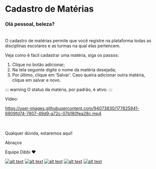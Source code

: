# Cadastro de Matérias 
### Olá pessoal, beleza? <br><br>

O cadastro de matérias permite que você registre na plataforma todas as disciplinas escolares e as turmas na qual elas pertencem. 
 
Veja como é fácil cadastrar uma matéria, siga os passos:

1. Clique no botão adicionar;<br>
2. Na tela seguinte digite o nome da matéria desejada;<br>
3. Por último, clique em ‘Salvar’. Caso queira adicionar outra matéria, clique em salvar e novo.

::: warning
O status da matéria, por padrão, é ativo.
:::

Vídeo:

https://user-images.githubusercontent.com/94073830/177825941-6909fd74-7807-49d9-a72c-07b180fea28c.mp4

<br><br>Qualquer dúvida, estaremos aqui!

Abraços

Equipe Dibbi :heart:

[![alt text][1.1]][1]
[![alt text][2.1]][2]
[![alt text][3.1]][3]
[![alt text][4.1]][4]
[![alt text][5.1]][5]

[1.1]: https://orendevelopers.com.br/basedibbi/docsfacebook1.png (Siga nosso Instagram)   
[2.1]: https://orendevelopers.com.br/basedibbi/docsinsta.png (Curta nossa Fanpage) 
[3.1]: https://orendevelopers.com.br/basedibbi/websitedocs1.png (Acesse nosso site)  
[4.1]: https://orendevelopers.com.br/basedibbi/linkedindocs.png (Acompanhe nosso Linkedin)
[5.1]: https://orendevelopers.com.br/basedibbi/whatsappdocs.png (Fale pelo Whatsapp)

[1]: https://www.facebook.com/dibbi.plataforma
[2]: https://www.instagram.com/dibbi.plataforma/
[3]: https://dibbi.com.br/
[4]: https://www.linkedin.com/company/dibbi-plataforma
[5]: https://api.whatsapp.com/send?phone=5585991077098&text=Ol%C3%A1,%20estou%20vindo%20do%20site%20e%20gostaria%20de%20mais%20informa%C3%A7%C3%B5es%20sobre%20a%20Dibbi